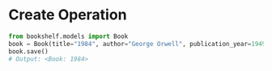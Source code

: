# Create Operation

```python
from bookshelf.models import Book
book = Book(title="1984", author="George Orwell", publication_year=1949)
book.save()
# Output: <Book: 1984>